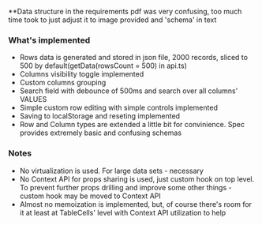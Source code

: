 **Data structure in the requirements pdf was very confusing, too much time took to just adjust it to image provided and 'schema' in text

### What's implemented

* Rows data is generated and stored in json file, 2000 records, sliced to 500 by default(getData(rowsCount = 500) in api.ts)
* Columns visibility toggle implemented
* Custom columns grouping
* Search field with debounce of 500ms and search over all columns' VALUES
* Simple custom row editing with simple controls implemented
* Saving to localStorage and reseting implemented
* Row and Column types are extended a little bit for convinience. Spec provides extremely basic and confusing schemas

### Notes

* No virtualization is used. For large data sets - necessary
* No Context API for props sharing is used, just custom hook on top level. To prevent further props drilling and improve some other things - custom hook may be moved to Context API
* Almost no memoization is implemented, but, of course there's room for it at least at TableCells' level with Context API utilization to help

